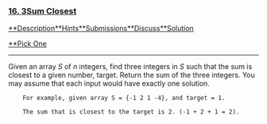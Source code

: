 ### [16. 3Sum Closest](https://leetcode.com/problems/3sum-closest/description/)

[**Description](https://leetcode.com/problems/3sum-closest/description/)[**Hints](https://leetcode.com/problems/3sum-closest/hints/)[**Submissions](https://leetcode.com/problems/3sum-closest/submissions/)[**Discuss](https://leetcode.com/problems/3sum-closest/discuss/)[**Solution](https://leetcode.com/problems/3sum-closest/solution/)

[**Pick One](https://leetcode.com/problems/random-one-question/)

------

Given an array *S* of *n* integers, find three integers in *S* such that the sum is closest to a given number, target. Return the sum of the three integers. You may assume that each input would have exactly one solution.

```
    For example, given array S = {-1 2 1 -4}, and target = 1.

    The sum that is closest to the target is 2. (-1 + 2 + 1 = 2).
```